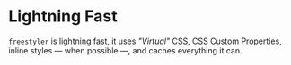 # Lightning Fast

`freestyler` is lightning fast, it uses *"Virtual"* CSS, CSS Custom Properties, inline styles &mdash;
when possible &mdash;, and caches everything it can.
